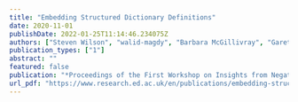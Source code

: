 ```yaml
---
title: "Embedding Structured Dictionary Definitions"
date: 2020-11-01
publishDate: 2022-01-25T11:14:46.234075Z
authors: ["Steven Wilson", "walid-magdy", "Barbara McGillivray", "Gareth Tyson"]
publication_types: ["1"]
abstract: ""
featured: false
publication: "*Proceedings of the First Workshop on Insights from Negative Results in NLP*"
url_pdf: "https://www.research.ed.ac.uk/en/publications/embedding-structured-dictionary-definitions"
---
```


